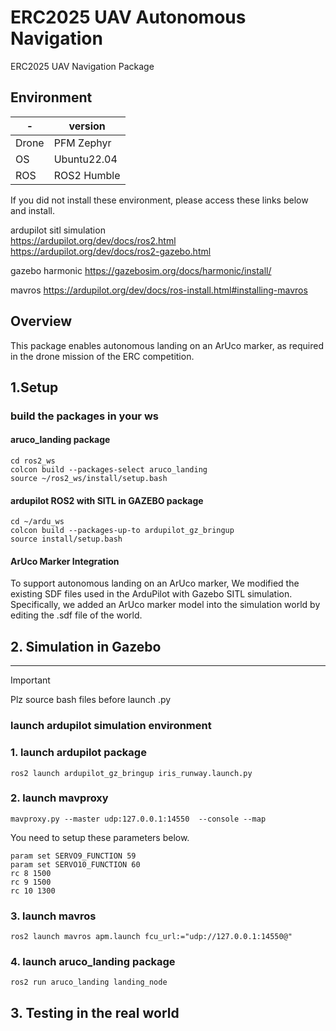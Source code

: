 # ERC2025 UAV Autonomous Navigation
ERC2025 UAV Navigation Package

## Environment

| - | version |
|------|------------|
| Drone | PFM Zephyr |
| OS  | Ubuntu22.04 |
| ROS | ROS2 Humble |

If you did not install these environment, please access these links below and install. 

ardupilot sitl simulation \
https://ardupilot.org/dev/docs/ros2.html \
https://ardupilot.org/dev/docs/ros2-gazebo.html 

gazebo harmonic 
https://gazebosim.org/docs/harmonic/install/ 

mavros
https://ardupilot.org/dev/docs/ros-install.html#installing-mavros 

## Overview
This package enables autonomous landing on an ArUco marker, as required in the drone mission of the ERC competition.

## 1.Setup
### build the packages in your ws
#### aruco_landing package
```
cd ros2_ws
colcon build --packages-select aruco_landing
source ~/ros2_ws/install/setup.bash
```
#### ardupilot ROS2 with SITL in GAZEBO package
```
cd ~/ardu_ws
colcon build --packages-up-to ardupilot_gz_bringup
source install/setup.bash
```
#### ArUco Marker Integration
To support autonomous landing on an ArUco marker, We modified the existing SDF files used in the ArduPilot with Gazebo SITL simulation. Specifically, we added an ArUco marker model into the simulation world by editing the .sdf file of the world.

## 2. Simulation in Gazebo
---
> [!IMPORTANT]
> Plz source bash files before launch .py

### launch ardupilot simulation environment

### 1. launch ardupilot package
```
ros2 launch ardupilot_gz_bringup iris_runway.launch.py
```
### 2. launch mavproxy
```
mavproxy.py --master udp:127.0.0.1:14550  --console --map
```
You need to setup these parameters below.
```
param set SERVO9_FUNCTION 59
param set SERVO10_FUNCTION 60
rc 8 1500
rc 9 1500
rc 10 1300
```

### 3. launch mavros
```
ros2 launch mavros apm.launch fcu_url:="udp://127.0.0.1:14550@"
```

### 4. launch aruco_landing package
```
ros2 run aruco_landing landing_node
```

## 3. Testing in the real world

###

